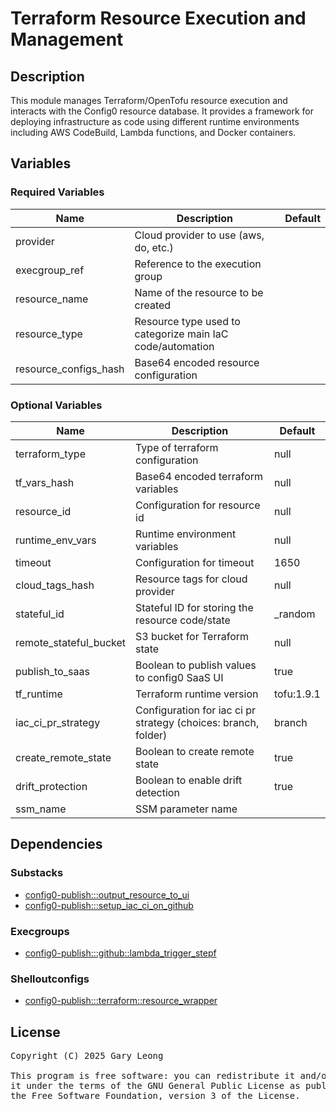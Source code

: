 # Terraform Resource Execution and Management

## Description
This module manages Terraform/OpenTofu resource execution and interacts with the Config0 resource database. It provides a framework for deploying infrastructure as code using different runtime environments including AWS CodeBuild, Lambda functions, and Docker containers.

## Variables

### Required Variables

| Name | Description | Default |
|------|-------------|---------|
| provider | Cloud provider to use (aws, do, etc.) | &nbsp; |
| execgroup_ref | Reference to the execution group | &nbsp; |
| resource_name | Name of the resource to be created | &nbsp; |
| resource_type | Resource type used to categorize main IaC code/automation | &nbsp; |
| resource_configs_hash | Base64 encoded resource configuration | &nbsp; |

### Optional Variables

| Name | Description | Default |
|------|-------------|---------|
| terraform_type | Type of terraform configuration | null |
| tf_vars_hash | Base64 encoded terraform variables | null |
| resource_id | Configuration for resource id | null |
| runtime_env_vars | Runtime environment variables | null |
| timeout | Configuration for timeout | 1650 |
| cloud_tags_hash | Resource tags for cloud provider | null |
| stateful_id | Stateful ID for storing the resource code/state | _random |
| remote_stateful_bucket | S3 bucket for Terraform state | null |
| publish_to_saas | Boolean to publish values to config0 SaaS UI | true |
| tf_runtime | Terraform runtime version | tofu:1.9.1 |
| iac_ci_pr_strategy | Configuration for iac ci pr strategy (choices: branch, folder) | branch |
| create_remote_state | Boolean to create remote state | true |
| drift_protection | Boolean to enable drift detection | true |
| ssm_name | SSM parameter name | &nbsp; |

## Dependencies

### Substacks
- [config0-publish:::output_resource_to_ui](http://config0.http.redirects.s3-website-us-east-1.amazonaws.com/assets/stacks/config0-publish/output_resource_to_ui/default)
- [config0-publish:::setup_iac_ci_on_github](http://config0.http.redirects.s3-website-us-east-1.amazonaws.com/assets/stacks/config0-publish/setup_iac_ci_on_github/default)

### Execgroups
- [config0-publish:::github::lambda_trigger_stepf](http://config0.http.redirects.s3-website-us-east-1.amazonaws.com/assets/exec/groups/config0-publish/github/lambda_trigger_stepf/default)

### Shelloutconfigs
- [config0-publish:::terraform::resource_wrapper](http://config0.http.redirects.s3-website-us-east-1.amazonaws.com/assets/shelloutconfigs/config0-publish/terraform/resource_wrapper/default)

## License
<pre>
Copyright (C) 2025 Gary Leong <gary@config0.com>

This program is free software: you can redistribute it and/or modify
it under the terms of the GNU General Public License as published by
the Free Software Foundation, version 3 of the License.
</pre>